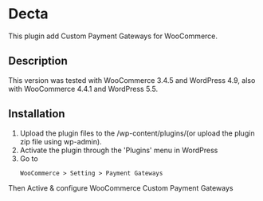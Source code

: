 # Decta
This plugin add Custom Payment Gateways for WooCommerce. 

## Description
This version was tested with WooCommerce 3.4.5 and WordPress 4.9, also with WooCommerce 4.4.1 and WordPress 5.5. 

## Installation

1. Upload the plugin files to the /wp-content/plugins/(or upload the plugin zip file using wp-admin).
2. Activate the plugin through the 'Plugins' menu in WordPress
3. Go to 
    ```text
    WooCommerce > Setting > Payment Gateways
    ```
Then Active & configure WooCommerce Custom Payment Gateways
